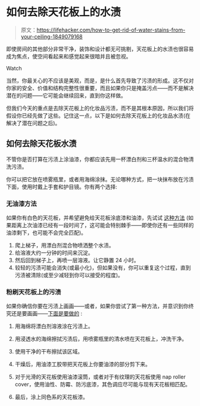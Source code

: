 # 如何去除天花板上的水渍

> 原文：<https://lifehacker.com/how-to-get-rid-of-water-stains-from-your-ceiling-1849079168>

即使房间的其他部分非常干净，装饰和设计都无可挑剔，天花板上的水渍也很容易成为焦点，使空间看起来和感觉起来很暗并且被忽视。

Watch

当然，你最关心的不应该是美观，而是，是什么首先导致了污渍的形成。这不仅对你家的安全、价值和结构完整性很重要，而且如果你只是掩盖污点——而不是解决潜在的问题——它可能会继续回来，直到你这样做。

但我们今天的重点是去除天花板上的化妆品污渍，而不是其根本原因，所以我们将假设你已经先做了这些。记住这一点，以下是如何去除天花板上的化妆品水渍(在解决了潜在问题之后)。

## 如何去除天花板水渍

不管你是否打算在污渍上涂油漆，你都应该先用一杯漂白剂和三杯温水的混合物清洗污渍。

你可以把它放在喷雾瓶里，或者用海绵涂抹。无论哪种方式，把一块抹布放在污渍下面，使用时戴上手套和护目镜。你有两个选择:

### 无油漆方法

如果你有白色的天花板，并希望避免给天花板涂底漆和油漆，先试试 [这种方法](https://www.21oak.com/home-maintenance/how-to-get-rid-of-water-stain-on-ceiling/) (如果距离上次油漆已经有一段时间了，这可能会特别棘手——即使你还有一些同样的油漆剩下，也可能不会完全匹配)。

1.  爬上梯子，用漂白剂混合物喷洒整个水渍。
2.  给溶液大约一分钟的时间来沉淀。
3.  然后回到梯子上，再喷一层溶液。让它静置 24 小时。
4.  较轻的污渍可能会消失(或最小化)，但如果没有，你可以重复这个过程，直到污渍被清除(或至少减轻到你可以接受的程度)。

### 粉刷天花板上的污渍

如果你确信你要在污渍上画画——或者，如果你尝试了第一种方法，并意识到你终究还是要画画——[下面是要做的](https://www.bobvila.com/articles/water-stains-on-ceiling/) :

1.  用海绵将漂白剂溶液涂在污渍上。
2.  用浸透水的海绵擦拭污渍后，用喷雾瓶里的清水喷在天花板上，冲洗干净。
3.  使用干净的干布擦拭该区域。
4.  干燥后，用油漆工胶带把天花板上你要油漆的部分剪下来。
5.  对于光滑的天花板使用油漆滚筒，或者对于有纹理的天花板使用 nap roller cover，使用油性、防霉、防污底漆，其色调应尽可能与现有天花板相匹配。

6.  最后，涂上同色系的天花板漆。